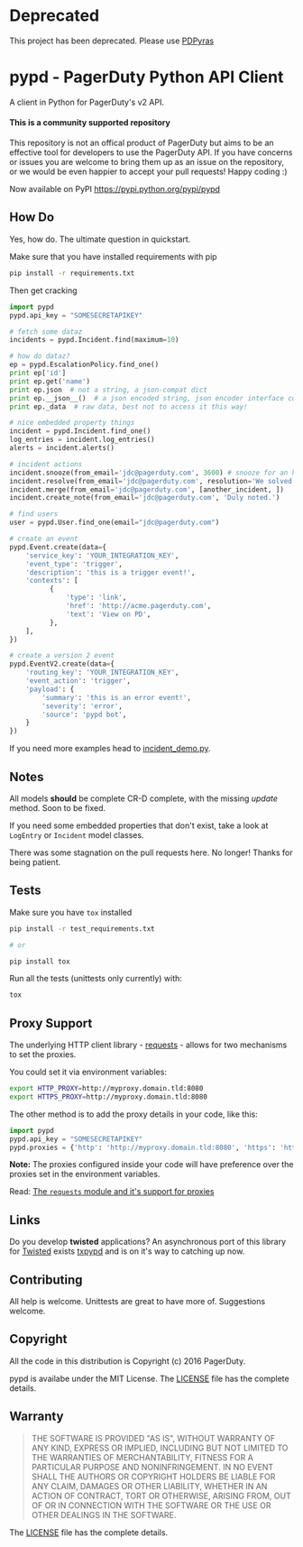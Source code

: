 # Deprecated

This project has been deprecated. Please use [PDPyras](https://github.com/PagerDuty/pdpyras)

# pypd - PagerDuty Python API Client
A client in Python for PagerDuty's v2 API.

#### This is a community supported repository
This repository is not an offical product of PagerDuty but aims to be an
effective tool for developers to use the PagerDuty API. If you have concerns
or issues you are welcome to bring them up as an issue on the repository, or
we would be even happier to accept your pull requests! Happy coding :)

Now available on PyPI https://pypi.python.org/pypi/pypd

## How Do
Yes, how do. The ultimate question in quickstart.

Make sure that you have installed requirements with pip
```sh
pip install -r requirements.txt
```

Then get cracking
```python
import pypd
pypd.api_key = "SOMESECRETAPIKEY"

# fetch some dataz
incidents = pypd.Incident.find(maximum=10)

# how do dataz?
ep = pypd.EscalationPolicy.find_one()
print ep['id']
print ep.get('name')
print ep.json  # not a string, a json-compat dict
print ep.__json__()  # a json encoded string, json encoder interface compat
print ep._data  # raw data, best not to access it this way!

# nice embedded property things
incident = pypd.Incident.find_one()
log_entries = incident.log_entries()
alerts = incident.alerts()

# incident actions
incident.snooze(from_email='jdc@pagerduty.com', 3600) # snooze for an hour
incident.resolve(from_email='jdc@pagerduty.com', resolution='We solved a thing')
incident.merge(from_email='jdc@pagerduty.com', [another_incident, ])
incident.create_note(from_email='jdc@pagerduty.com', 'Duly noted.')

# find users
user = pypd.User.find_one(email="jdc@pagerduty.com")

# create an event
pypd.Event.create(data={
    'service_key': 'YOUR_INTEGRATION_KEY',
    'event_type': 'trigger',
    'description': 'this is a trigger event!',
    'contexts': [
          {
              'type': 'link',
              'href': 'http://acme.pagerduty.com',
              'text': 'View on PD',
          },
    ],
})

# create a version 2 event
pypd.EventV2.create(data={
    'routing_key': 'YOUR_INTEGRATION_KEY',
    'event_action': 'trigger',
    'payload': {
        'summary': 'this is an error event!',
        'severity': 'error',
        'source': 'pypd bot',
    }
})
```

If you need more examples head to [incident_demo.py](./examples/incident_demo.py).

## Notes
All models **should** be complete CR-D complete, with the missing *update* method. Soon to be fixed.

If you need some embedded properties that don't exist, take a look at `LogEntry` or `Incident` model classes.

There was some stagnation on the pull requests here. No longer! Thanks for being patient.

## Tests
Make sure you have `tox` installed
```sh
pip install -r test_requirements.txt

# or

pip install tox
```

Run all the tests (unittests only currently) with:
```sh
tox
```

## Proxy Support
The underlying HTTP client library - [requests](python-requests.org) - allows for two mechanisms to set the proxies.

You could set it via environment variables:

```sh
export HTTP_PROXY=http://myproxy.domain.tld:8080
export HTTPS_PROXY=http://myproxy.domain.tld:8080
```

The other method is to add the proxy details in your code, like this:

```python
import pypd
pypd.api_key = "SOMESECRETAPIKEY"
pypd.proxies = {'http': 'http://myproxy.domain.tld:8080', 'https': 'http://myproxy.domain.tld:8080'}
```

**Note:** The proxies configured inside your code will have preference over the proxies set in the environment variables.

Read: [The `requests` module and it's support for proxies](http://docs.python-requests.org/en/master/user/advanced/#proxies)

## Links

Do you develop **twisted** applications? An asynchronous port of this library
for [Twisted](http://twistedmatrix.com) exists
[txpypd](https://github.com/PagerDuty/txpypd) and is on it's way to
catching up now.

## Contributing
All help is welcome. Unittests are great to have more of. Suggestions welcome.

## Copyright
All the code in this distribution is Copyright (c) 2016 PagerDuty.


pypd is availabe under the MIT License. The [LICENSE](LICENSE) file has
the complete details.


## Warranty
> THE SOFTWARE IS PROVIDED "AS IS", WITHOUT WARRANTY OF ANY KIND, EXPRESS OR
> IMPLIED, INCLUDING BUT NOT LIMITED TO THE WARRANTIES OF MERCHANTABILITY,
> FITNESS FOR A PARTICULAR PURPOSE AND NONINFRINGEMENT. IN NO EVENT SHALL THE
> AUTHORS OR COPYRIGHT HOLDERS BE LIABLE FOR ANY CLAIM, DAMAGES OR OTHER
> LIABILITY, WHETHER IN AN ACTION OF CONTRACT, TORT OR OTHERWISE, ARISING FROM,
> OUT OF OR IN CONNECTION WITH THE SOFTWARE OR THE USE OR OTHER DEALINGS IN
> THE SOFTWARE.

The [LICENSE](LICENSE) file has the complete details.
